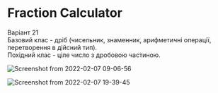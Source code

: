 # Fraction Calculator
  
Варіант 21  
Базовий клас - дріб (чисельник, знаменник, арифметичні операції, перетворення в дійсний тип).  
Похідний клас - ціле число з дробовою частиною.  

![Screenshot from 2022-02-07 09-06-56](https://user-images.githubusercontent.com/69078357/152741075-7ad87b62-63d8-4a57-a686-42a4bfbc6a19.png)
  
![Screenshot from 2022-02-07 19-39-45](https://user-images.githubusercontent.com/69078357/152842358-5809335a-b78a-4989-b073-903e3b9b8f1d.png)

